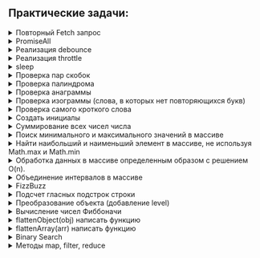## Практические задачи:

<details>
<summary>Повторный Fetch запрос</summary>

***

Напишите функцию, которая будет повторять запрос до тех пор, пока он не выполнится успешно или не будет достигнуто максимальное количество попыток.  

```js
async function makeRequest(url, maxRetries, delay) {
  try {
    const response = await fetch(url);
    if (response.ok) {
      return response.json();
    } else {
      throw new Error(`Request failed with status ${response.status}`);
    }
  } catch (error) {
    if (maxRetries > 0) {
      await new Promise(resolve => setTimeout(resolve, delay));
      return makeRequest(url, maxRetries - 1, delay);
    } else {
      throw error;
    }
  }
}

// url - адрес, по которому нужно выполнить запрос;
// maxRetries - максимальное количество попыток выполнения запроса;
// delay - задержка между попытками выполнения запроса (в миллисекундах).

Вот пример использования этой функции:

const url = 'https://example.com/data';
const maxRetries = 3;
const delay = 1000;

try {
  const data = await makeRequest(url, maxRetries, delay);
  console.log(data);
} catch (error) {
  console.error(error);
}
```

***

</details>

<details>
<summary>PromiseAll</summary>

***

Реализация функционала Promise.all()  

```js
function promiseAll(promises) {
  return new Promise((resolve, reject) => {
    const results = [];
    let resolvedCount = 0;

    promises.forEach((promise, index) => {
      promise
        .then(result => {
          results[index] = result;
          resolvedCount++;
          if (resolvedCount === promises.length) {
            resolve(results);
          }
        })
        .catch(error => {
          reject(error);
        });
    });
  });
}

// вариант 2
function promiseAll(promises) {
  return Promise.resolve(
    promises.reduce((p,f) => {
      return p.then(res => f.then(val => [...res,val])).catch(err => err);
    }, Promise.resolve([]))
  )
}
```

***

</details>

<details>
<summary>Реализация debounce</summary>

***

Функция debounce используется для отложенного выполнения функции, чтобы избежать частых и ненужных вызовов. Она принимает функцию и время задержки в миллисекундах, и возвращает новую функцию, которая будет вызывать переданную функцию только после того, как прошло указанное время без вызовов.  

```js
function debounce(func, delay) {
  let timer = null;
  return function (...args) {
    clearTimeout(timer);
    timer = setTimeout(() => {
      func.apply(this, args);
    }, delay);  
  };
}

const f = debounce(console.log, 100);
f(1);
f(2);
setTimeout(() => f(3), 200);

```

***

</details>

<details>
<summary>Реализация throttle</summary>

***

throttle() — это функция, которая вызывает другую функцию, «пропуская» некоторые вызовы с определённой периодичностью.  

```js
function throttle(func, delay) {
  let isWaiting = false;
  let savedArgs = null;
  let savedThis = null;

  return function wrapper(...args) {
    if (isWaiting) {
      savedArgs = args;
      savedThis = this;
      return;
    }

    func.apply(this, args);
    isWaiting = true;
    setTimeout(() => {
      isWaiting = false;
      if (savedArgs) {
        wrapper.apply(savedThis, savedArgs);
        savedArgs = null;
        savedThis = null;
      }
    }, delay);
  };
}

// Вызов throttle(func, delay) возвращает wrapper.

// Во время первого вызова обёртка просто вызывает func и устанавливает состояние задержки (isWaiting = true).
// В этом состоянии все вызовы запоминаются в saveArgs / saveThis. Обратите внимание, что контекст и аргументы одинаково важны и должны быть запомнены. Они нам нужны для того, чтобы воспроизвести вызов позднее.
// … Затем по прошествии delay миллисекунд срабатывает setTimeout. Состояние задержки сбрасывается (isWaiting = false). И если мы проигнорировали вызовы, то «обёртка» выполняется с последними запомненными аргументами и контекстом.
// На третьем шаге выполняется не func, а wrapper, потому что нам нужно не только выполнить func, но и ещё раз установить состояние задержки и таймаут для его сброса.
```

***

</details>

<details>
<summary>sleep</summary>

***

[leetcode - 2621. Sleep](https://leetcode.com/problems/sleep/description/)  

```js
async function sleep(ms) {
  return new Promise(resolve => setTimeout(resolve, ms));
}

const test = async () => {
  console.log('Начало');
  await sleep(2000); // Приостанавливаем выполнение на 2 секунды
  console.log('Прошло 2 секунды');
}
```

***

</details>

<details>
<summary>Проверка пар скобок</summary>

***

[Codewars - 7 kyu Valid Parentheses](https://www.codewars.com/kata/6411b91a5e71b915d237332d/javascript)

Напишите функцию, которая принимает строку скобок и определяет, допустим ли порядок скобок. Функция должна возвращать true, если строка допустима, и false, если она недействительна.  

```js
function validParentheses(str) {
  const stack = [];
  const openBrackets = ['(', '[', '{'];
  const closeBrackets = [')', ']', '}'];

  for (let i = 0; i < str.length; i++) {
    const bracket = str[i];
    
    if (openBrackets.includes(bracket)) {
      stack.push(bracket);
    } else if (closeBrackets.includes(bracket)) {
      const lastOpenBracket = stack.pop();
      const correspondingOpenBracket = openBrackets[closeBrackets.indexOf(bracket)];
      
      if (lastOpenBracket !== correspondingOpenBracket) {
        return false;
      }
    }
  }

  return stack.length === 0;
}
```

***

</details>

<details>
<summary>Проверка палиндрома</summary>

***

[Codewars - 8 kyu Is it a palindrome?](https://www.codewars.com/kata/57a1fd2ce298a731b20006a4)

Напишите функцию, которая принимает на вход строку и возвращает true, если она является палиндромом (читается одинаково слева направо и справа налево), и false в противном случае.  

```js
function isPalindrome(str) {
  str = str.toLowerCase();

  return str === str.split('').reverse().join('');
}
```
[leetcode - 125. Valid Palindrome](https://leetcode.com/problems/valid-palindrome/)

```js
function isPalindrome(s) {
  s = s.toLowerCase().replace(/[^a-z0-9]/g, '');

  const centerStr = Math.floor(s.length / 2)
  
  for (let i = 0; i < centerStr; i++) {
    if (s[i] !== s[s.length - 1 - i]) {
      return false;
    }
  }
  
  return true;
}
```

***

</details>

<details>
<summary>Проверка анаграммы</summary>

***

[Codewars - 7 kyu Anagram Detection](https://www.codewars.com/kata/529eef7a9194e0cbc1000255/javascript)

Анаграмма - это слово или фраза, образованная путем перестановки букв другого слова или фразы. Для определения анаграммы необходимо проверить, содержат ли две строки одинаковые наборы символов.  

```js
function isAnagram(str1, str2) {
  // Удаляем пробелы и приводим строки к нижнему регистру
  str1 = str1.replace(/s/g, '').toLowerCase();
  str2 = str2.replace(/s/g, '').toLowerCase();

  // Сортируем символы в строках
  const str1Sorted = str1.split('').sort().join('');
  const str2Sorted = str2.split('').sort().join('');

  // Сравниваем отсортированные строки
  if (str1Sorted === str2Sorted) {
    return true;
  } else {
    return false;
  }
}
```

***

</details>

<details>
<summary>Проверка изограммы (слова, в которых нет повторяющихся букв)</summary>

***

[Codewars - 7 kyu Isograms](https://www.codewars.com/kata/54ba84be607a92aa900000f1/javascript)

Изограмма - это слово или фраза, в которой каждая буква встречается только один раз. Для определения изограммы необходимо проверить, содержит ли строка только уникальные символы.  

```js
function isIsogram(str) {
  str = str.toLowerCase();
  const charCount = {};

  for (let i = 0; i < str.length; i++) {
    const char = str[i];

    // Если символ уже встречался в строке, то это не изограмма
    if (charCount[char]) {
      return false;
    }

    // Добавляем символ в объект charCount
    charCount[char] = 1;
  }

  // Если все символы уникальны, то это изограмма
  return true;
}
```

```js
function isIsogram(str){
  const newStr = str.toUpperCase();
  const charsSet= new Set(newStr);
  
  return charsSet.size === newStr.length;
}
```

***

</details>

<details>
<summary>Проверка самого кроткого слова</summary>

***

[Codewars - 7 kyu Shortest Word](https://www.codewars.com/kata/57cebe1dc6fdc20c57000ac9/javascript)

Просто, учитывая строку слов, вернуть длину кратчайшего слова (слов). Строка никогда не будет пустой, и вам не нужно учитывать разные типы данных.  

```js
function findShort(str){
  return str
    .split(' ')
    .sort((a,b) => a.length - b.length)
    .at(0)
    .length;
}
```

***

</details>

<details>
<summary>Создать инициалы</summary>

***

[Codewars - 8 kyu Abbreviate a Two Word Name](https://www.codewars.com/kata/57eadb7ecd143f4c9c0000a3)

Напишите функцию для преобразования имени в инициалы. Имя состоит из двух слов с одним пробелом между ними.  

```js
function abbrevName(name){
  return initials = 
    name
      .split(' ')
      .map(e => e[0].toUpperCase())
      .join('.')
}
```

***

</details>

<details>
<summary>Суммирование всех чисел числа</summary>

***

[Codewars - 7 kyu Summing a number's digits](https://www.codewars.com/kata/52f3149496de55aded000410/javascript)

Напишите функцию, которая принимает число и возвращает сумму абсолютного значения каждой из десятичных цифр числа.  

```js
function sumDigits(number) {
  return Math.abs(number)
    .toString()
    .split('')
    .reduce((acc, num) => +acc + +num, 0);
}
```

***

</details>

<details>
<summary>Поиск минимального и максимального значений в массиве</summary>

***

[Codewars - 8 kyu Find Maximum and Minimum Values of a List](https://www.codewars.com/kata/577a98a6ae28071780000989/train/javascript)

```js
const min = (list) => Math.min(...list);
const max = (list) => Math.max(...list);
```

***

</details>

<details>
<summary>Найти наибольший и наименьший элемент в массиве, не используя Math.max и Math.min</summary>

***

```js
function findMinMax(arr) {
  let min = arr[0];
  let max = arr[0];

  for (let i = 1; i < arr.length; i++) {
    const item = arr[i]

    if (item < min) {
      min = item;
    } else if (item > max) {
      max = item;
    }
  }

  return { min, max };
}
```

***

</details>

<details>
<summary>Обработка данных в массиве определенным образом с решением O(n).</summary>

***

```js
// Необходимо обработать массив таким образом, чтобы распределить людей по группам городов

// Данные на вход
const people = [
  {
    name: 'Alex',
    city: 'Moscow',
  },
  {
    name: 'Ivan',
    city: 'Moscow',
  },
  {
    name: 'Joe',
    city: 'New York'
  },
  {
    name: 'Johan',
    city: 'Berlin'
  },
]

const groupByCity = (array) => {}

// Данные на выход
{
  'Moscow': [ 'Alex', 'Ivan' ],
  'New York': 'Joe',
  'Berlin': 'Johan'
}
```
```js
const groupByCity = (array) => {
  const result = {}

  for (const item of array) {
    const { city, name } = item

    if (!result[city]) {
      result[city] = name
    } else if(Array.isArray(result[city])) {
      result[city].push(name)
    } else {
      result[city] = [result[city], name]
    }
  }

  return result
}
```

***

</details>

<details>
<summary>Объединение интервалов в массиве</summary>

***

[leetcode - 56. Merge Intervals](https://leetcode.com/problems/merge-intervals/)  
[Подробный разбор решения](https://www.youtube.com/watch?v=2Od3MV1-mpk)

```js
const array1 = [[1, 3], [2, 6], [8, 10], [15, 18]]; // [[1, 6], [8, 10], [15, 18]]
const array2 = [[1, 4], [4, 5]]; // [[1, 5]]
const array3 = [[11, 12], [2, 3], [5, 7], [1, 4], [8, 10], [6, 8]]; // [[1, 4], [5, 10], [11, 12]]

function merge(intervals) {
  if (intervals.length < 2) return intervals
  
  intervals.sort((a, b) => a[0] - b[0])
  
  let result = [intervals[0]]
  
  for (let interval of intervals) {
    let recent = result[result.length - 1];
    
    if (recent[1] >=  interval[0]) {
      recent[1] = Math.max(recent[1], interval[1])
    } else {
      result.push(interval)
    }
  }
  
  return result
}
```

***

</details>

<details>
<summary>FizzBuzz</summary>

***
[Codewars - 7 kyu Fizz Buzz](https://www.codewars.com/kata/5300901726d12b80e8000498/javascript)  
[leetcode - 412. Fizz Buzz](https://leetcode.com/problems/fizz-buzz/)  

```js
const fizzBuzz = (n) => {
    let result = [];
    for(let i = 1; i <= n; i++) {
        if(i % 3 === 0 && i % 5 === 0) {
            result.push('FizzBuzz');
        } else if(i % 3 === 0) {
             result.push('Fizz');
        } else if(i % 5 === 0) {
             result.push('Buzz');
        } else {
            result.push(i.toString());
        }
    }
    return result;
};
```

***

</details>

<details>
<summary>Подсчет гласных подстрок строки</summary>

***
[leetcode - 2062. Count Vowel Substrings of a String](https://leetcode.com/problems/count-vowel-substrings-of-a-string/)  

Подстрока — это непрерывная (непустая) последовательность символов в строке.

```js
function countVowelSubstrings(word) {
  const vowels = ['a', 'e', 'i', 'o', 'u'];
  let count = 0;
  
  // Перебираем все подстроки
  for (let i = 0; i < word.length; i++) {
    for (let j = i + 4; j < word.length; j++) {
      const substring = word.substring(i, j + 1);
      const substringVowels = substring.split('').filter(char => vowels.includes(char));
      
      // Проверяем, является ли подстрока гласной и содержит все 5 гласных
      if (substringVowels.length === substring.length && vowels.every(vowel => substringVowels.includes(vowel))) {
        count++;
      }
    }
  }
  
  return count;
}
```

***

</details>

<details>
<summary>Преобразование объекта (добавление level)</summary>

***

```js
// Объект на вход
const object = {
  a: {
    d: {
      h: 4
    },
    e: 2
  },
  b: 1,
  c: {
    f: {
      g: 3,
      k: {}
    }
  }
};

const addLevels = (obj) => {}

// Данные на выход
updatedObject {
  a: { d: { h: 4, level: 2 }, e: 2, level: 1 },
  b: 1,
  c: { f: { g: 3, k: [Object], level: 2 }, level: 1 },
  level: 0 }
```

```js
const addLevels = (obj) => {
  const stack = [{obj, level: 0}];

  while (stack.length > 0) {
    const {obj, level} = stack.pop();
    obj.level = level;

    for (let key in obj) {
      if (typeof obj[key] === 'object') {
        stack.push({obj: obj[key], level: level + 1});
      }
    }
  }

  return obj;
};

// Вариант 2. рекурсия
const addLevels = (obj) => {
  const updatedObject = (obj, level = 0) => {
    obj.level = level;
    for (let key in obj) {
      if (typeof obj[key] === 'object') {
        updatedObject(obj[key], level + 1);
      }
    }
    return obj;
  }

  return updatedObject(obj);
};
```

***

</details>

<details>
<summary>Вычисление чисел Фиббоначи</summary>

***

[leetcode - 509. Fibonacci Number](https://leetcode.com/problems/fibonacci-number/)  

```
Реализовать рекурсивную функцию для вычисления чисел Фибоначчи.

function fibonacci(n) {} // ? memo
console.log(fibonacci(8)); // 21

```

```js
function fibonacci(n, cache = {}) {
  if (n in cache) {
    return cache[n];
  }

  if (n <= 1) {
    return n;
  }

  const result = fibonacci(n - 1, cache) + fibonacci(n - 2, cache);
  cache[n] = result;
  return result;
}

// Вариант 2 - цикл
const fib = (n) => {
  if (n <= 1) {
    return n;
  }

  let prev = 0;
  let curr = 1;

  for (let i = 2; i <= n; i++){
      const next = curr + prev;
      prev = curr;
      curr = next;
  }

  return curr;
};
```



***

</details>

<details>
<summary>flattenObject(obj) написать функцию</summary>

***

Задача: Напишите функцию flattenObject(obj), которая принимает в качестве аргумента вложенный объект obj и возвращает новый объект, 
в котором все свойства объекта obj "разглажены" (преобразованы в одноуровневую структуру), с использованием точечной нотации
для представления иерархии свойств.


```js
const obj = {
  a: {
    b: {
      c: 1,
      d: 2
    },
    e: 3
  },
  f: 4
};

const flattenObject = (obj) => {}

const flattenedObj = flattenObject(obj);
// Ожидаемый результат: { 'a.b.c': 1, 'a.b.d': 2, 'a.e': 3, 'f': 4 } || { "f": 4, "a.e": 3, "a.b.c": 1, "a.b.d": 2 }
```

```js
const flattenObject = (obj) => {
  const flattened = {};
  const stack = [];
  
  stack.push({ obj, prefix: '' });
  
  while (stack.length > 0) {
    const { obj, prefix } = stack.pop();
    
    for (let key in obj) {
      const value = obj[key];
      const newKey = prefix + key;
      
      if (typeof value === 'object' && value !== null) {
        stack.push({ obj: value, prefix: newKey + '.' });
      } else {
        flattened[newKey] = value;
      }
    }
  }
  
  return flattened;
}
```
***

</details>

<details>
<summary>flattenArray(arr) написать функцию</summary>

***

```
const nestedArray = [1, [2, [3, 4], 5], 6];
console.log(flattenArray(nestedArray)); // [1, 2, 3, 4, 5, 6]
```

```js
function flattenArray(arr) {
  const stack = [...arr];
  const result = [];

  while (stack.length) {
    const element = stack.pop();
    if (Array.isArray(element)) {
      stack.push(...element);
    } else {
      result.unshift(element);
    }
  }

  return result;
}

// Развернуть вложенные массивы с помощью рекурсии.
function flattenArray(arr) {
  let result = [];

  for (let i = 0; i < arr.length; i++) {
    if (Array.isArray(arr[i])) {
      result = result.concat(flattenArray(arr[i]));
    } else {
      result.push(arr[i]);
    }
  }
  return result;
}
```
***

</details>

<details>
<summary>Binary Search</summary>

***

Дан массив целых чисел nums, отсортированный в порядке возрастания, и целочисленная цель, напишите функцию для поиска цели в nums.  
Если цель существует, верните ее индекс. В противном случае вернуть -1.  
Вы должны написать алгоритм со сложностью выполнения O(log n).  

```js
function search(nums, target) {
  let left = 0;
  let right = nums.length - 1;

  while (left <= right) {
    const mid = Math.floor((left + right) / 2);

    if (nums[mid] === target) {
      return mid;
    } else if (nums[mid] < target) {
      left = mid + 1;
    } else {
      right = mid - 1;
    }
  }

  return -1;
}
```
***

</details>

<details>
<summary>Методы map, filter, reduce</summary>

***

Реализовать собственные методы map, filter, reduce.  
Необходимо сохранить все те возможности, что есть у нативных методов: обращение через точку, получение всех необходимых аргументов

```js
// Реализация метода map
Array.prototype.myMap = function(callback) {
  const result = [];

  for (let i = 0; i < this.length; i++) {
    result.push(callback(this[i], i, this));
  }

  return result;
}

// Реализация метода filter
Array.prototype.myFilter = function(callback) {
  const result = [];

  for (let i = 0; i < this.length; i++) {
    if (callback(this[i], i, this)) {
      result.push(this[i]);
    }
  }

  return result;
}

// Реализация метода reduce
Array.prototype.myReduce = function(callback, initialValue) {
  let accumulator = initialValue !== undefined ? initialValue : this[0];

  for (let i = initialValue !== undefined ? 0 : 1; i < this.length; i++) {
    accumulator = callback(accumulator, this[i], i, this);
  }

  return accumulator;
}
```
***

</details>


